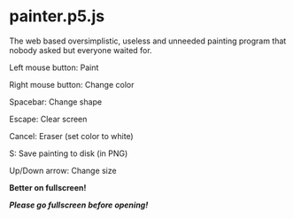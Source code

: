 # painter.p5.js
The web based oversimplistic, useless and unneeded painting program that nobody asked but everyone waited for.

Left mouse button: Paint

Right mouse button: Change color

Spacebar: Change shape

Escape: Clear screen

Cancel: Eraser (set color to white)

S: Save painting to disk (in PNG)

Up/Down arrow: Change size

**Better on fullscreen!**

**_Please go fullscreen before opening!_**
